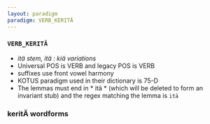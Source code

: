 ```yaml
---
layout: paradigm
paradigm: VERB_KERITÄ
---
```

### ` VERB_KERITÄ `

* _itä stem, itä : kiä variations_
* Universal POS is VERB and legacy POS is VERB
* suffixes use front vowel harmony
* KOTUS paradigm used in their dictionary is 75-D
* The lemmas must end in * itä * (which will be deleted to form an invariant stub) and the regex matching the lemma is ` itä `

### keritÄ wordforms


